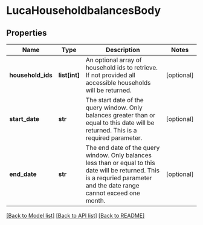 # LucaHouseholdbalancesBody

## Properties
Name | Type | Description | Notes
------------ | ------------- | ------------- | -------------
**household_ids** | **list[int]** | An optional array of household ids to retrieve. If not provided all accessible households will be returned. | [optional] 
**start_date** | **str** | The start date of the query window. Only balances greater than or equal to this date will be returned. This is a required parameter. | [optional] 
**end_date** | **str** | The end date of the query window. Only balances less than or equal to this date will be returned. This is a requried parameter and the date range cannot exceed one month. | [optional] 

[[Back to Model list]](../README.md#documentation-for-models) [[Back to API list]](../README.md#documentation-for-api-endpoints) [[Back to README]](../README.md)

